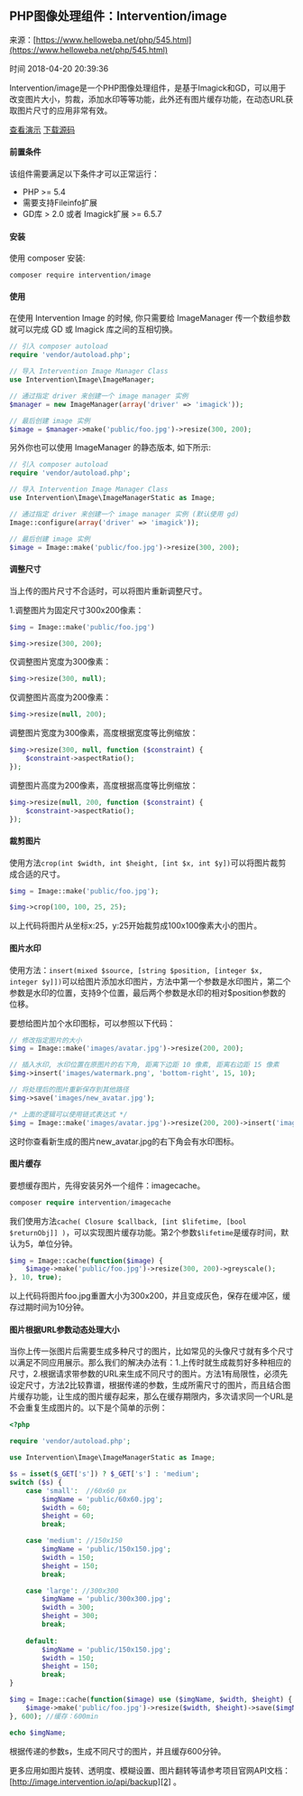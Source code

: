 ## PHP图像处理组件：Intervention/image

来源：[https://www.helloweba.net/php/545.html](https://www.helloweba.net/php/545.html)

时间 2018-04-20 20:39:36


Intervention/image是一个PHP图像处理组件，是基于Imagick和GD，可以用于改变图片大小，剪裁，添加水印等等功能，此外还有图片缓存功能，在动态URL获取图片尺寸的应用非常有效。

[查看演示][0]
    [下载源码][1]

  
  
#### 前置条件

该组件需要满足以下条件才可以正常运行：

  

* PHP >= 5.4
* 需要支持Fileinfo扩展
* GD库 > 2.0 或者 Imagick扩展 >= 6.5.7
    

  
#### 安装

使用 composer 安装:

```
composer require intervention/image
```

  
#### 使用

在使用 Intervention Image 的时候, 你只需要给 ImageManager 传一个数组参数就可以完成 GD 或 Imagick 库之间的互相切换。

```php
// 引入 composer autoload
require 'vendor/autoload.php';

// 导入 Intervention Image Manager Class
use Intervention\Image\ImageManager;

// 通过指定 driver 来创建一个 image manager 实例
$manager = new ImageManager(array('driver' => 'imagick'));

// 最后创建 image 实例
$image = $manager->make('public/foo.jpg')->resize(300, 200);
```

另外你也可以使用 ImageManager 的静态版本, 如下所示:

```php
// 引入 composer autoload
require 'vendor/autoload.php';

// 导入 Intervention Image Manager Class
use Intervention\Image\ImageManagerStatic as Image;

// 通过指定 driver 来创建一个 image manager 实例 (默认使用 gd)
Image::configure(array('driver' => 'imagick'));

// 最后创建 image 实例
$image = Image::make('public/foo.jpg')->resize(300, 200);
```

  
#### 调整尺寸

当上传的图片尺寸不合适时，可以将图片重新调整尺寸。

1.调整图片为固定尺寸300x200像素：

```php
$img = Image::make('public/foo.jpg')

$img->resize(300, 200);
```

仅调整图片宽度为300像素：

```php
$img->resize(300, null);
```

仅调整图片高度为200像素：

```php
$img->resize(null, 200);
```

调整图片宽度为300像素，高度根据宽度等比例缩放：

```php
$img->resize(300, null, function ($constraint) {
    $constraint->aspectRatio();
});
```

调整图片高度为200像素，高度根据高度等比例缩放：

```php
$img->resize(null, 200, function ($constraint) {
    $constraint->aspectRatio();
});
```

  
#### 裁剪图片

使用方法`crop(int $width, int $height, [int $x, int $y])`可以将图片裁剪成合适的尺寸。

```php
$img = Image::make('public/foo.jpg');

$img->crop(100, 100, 25, 25);
```

以上代码将图片从坐标x:25，y:25开始裁剪成100x100像素大小的图片。

  
#### 图片水印

使用方法：`insert(mixed $source, [string $position, [integer $x, integer $y]])`可以给图片添加水印图片，方法中第一个参数是水印图片，第二个参数是水印的位置，支持9个位置，最后两个参数是水印的相对$position参数的位移。

要想给图片加个水印图标，可以参照以下代码：

```php
// 修改指定图片的大小
$img = Image::make('images/avatar.jpg')->resize(200, 200);

// 插入水印, 水印位置在原图片的右下角, 距离下边距 10 像素, 距离右边距 15 像素
$img->insert('images/watermark.png', 'bottom-right', 15, 10);

// 将处理后的图片重新保存到其他路径
$img->save('images/new_avatar.jpg');

/* 上面的逻辑可以使用链式表达式 */
$img = Image::make('images/avatar.jpg')->resize(200, 200)->insert('images/new_avatar.jpg', 'bottom-right', 15, 10);
```

这时你查看新生成的图片new_avatar.jpg的右下角会有水印图标。

  
#### 图片缓存

要想缓存图片，先得安装另外一个组件：imagecache。

```php
composer require intervention/imagecache
```

我们使用方法`cache( Closure $callback, [int $lifetime, [bool $returnObj]] )`，可以实现图片缓存功能。第2个参数`$lifetime`是缓存时间，默认为5，单位分钟。

```php
$img = Image::cache(function($image) {
    $image->make('public/foo.jpg')->resize(300, 200)->greyscale();
}, 10, true);
```

以上代码将图片foo.jpg重置大小为300x200，并且变成灰色，保存在缓冲区，缓存过期时间为10分钟。

  
#### 图片根据URL参数动态处理大小

当你上传一张图片后需要生成多种尺寸的图片，比如常见的头像尺寸就有多个尺寸以满足不同应用展示。那么我们的解决办法有：1.上传时就生成裁剪好多种相应的尺寸，2.根据请求带参数的URL来生成不同尺寸的图片。方法1有局限性，必须先设定尺寸，方法2比较靠谱，根据传递的参数，生成所需尺寸的图片，而且结合图片缓存功能，让生成的图片缓存起来，那么在缓存期限内，多次请求同一个URL是不会重复生成图片的。以下是个简单的示例：

```php
<?php

require 'vendor/autoload.php';

use Intervention\Image\ImageManagerStatic as Image;

$s = isset($_GET['s']) ? $_GET['s'] : 'medium';
switch ($s) {
    case 'small':  //60x60 px
        $imgName = 'public/60x60.jpg';
        $width = 60;
        $height = 60;
        break;

    case 'medium': //150x150
        $imgName = 'public/150x150.jpg';
        $width = 150;
        $height = 150;
        break;

    case 'large': //300x300
        $imgName = 'public/300x300.jpg';
        $width = 300;
        $height = 300;
        break;
    
    default:
        $imgName = 'public/150x150.jpg';
        $width = 150;
        $height = 150;
        break;
}

$img = Image::cache(function($image) use ($imgName, $width, $height) {
    $image->make('public/foo.jpg')->resize($width, $height)->save($imgName);
}, 600); //缓存：600min

echo $imgName;
```

根据传递的参数s，生成不同尺寸的图片，并且缓存600分钟。

更多应用如图片旋转、透明度、模糊设置、图片翻转等请参考项目官网API文档：      [http://image.intervention.io/api/backup][2]
。

  



[0]: https://www.helloweba.net/demo/2018/interImage/
[1]: https://www.helloweba.net/down/545.html
[2]: http://image.intervention.io/api/backup